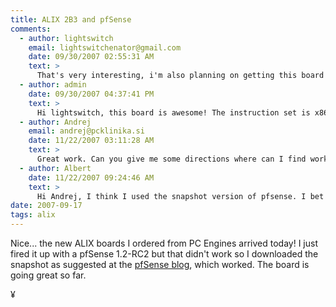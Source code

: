 ```yaml
---
title: ALIX 2B3 and pfSense
comments:
  - author: lightswitch
    email: lightswitchenator@gmail.com
    date: 09/30/2007 02:55:31 AM
    text: >
      That's very interesting, i'm also planning on getting this board to do routing serve small internal sites, dns, ntp..., nothing too heavy, anyway, i'd appreciate some help. What's the instruction set? x86? How's the performance/reliability?<br/>I left my email address there,<br/><br/>thanks
  - author: admin
    date: 09/30/2007 04:37:41 PM
    text: >
      Hi lightswitch, this board is awesome! The instruction set is x86, about equivalent to a 586. Very reliable, but not super speedy. For services which can be cached in memory, it will be great, but compiling takes a while. I compiled a custom kernel for it to take advantage of the ocf-linux CryptoAPI device, and it worked fine but took awhile.<br/><br/>Depending on your needs, you might want to evaluate the ALIX "C" class as well. It only has one ethernet port, but has support for VGA graphics, which makes it much easier to get up and running. It also has a PCI slot if you wanted to add more ethernet ports.
  - author: Andrej
    email: andrej@pcklinika.si
    date: 11/22/2007 03:11:28 AM
    text: >
      Great work. Can you give me some directions where can I find working image for ALIX2c0 board?<br/><br/>Regards,<br/><br/>Andrej
  - author: Albert
    date: 11/22/2007 09:24:46 AM
    text: >
      Hi Andrej, I think I used the snapshot version of pfsense. I bet the newer 1.2-RC3 image will work fine. Good luck! Let us know how you make out.
date: 2007-09-17
tags: alix
---
```

Nice... the new ALIX boards I ordered from PC Engines arrived today! I just fired it up with a pfSense 1.2-RC2 but that didn't work so I downloaded the snapshot as suggested at the <a href="http://blog.pfsense.org/?p=139">pfSense blog</a>, which worked. The board is going great so far.

¥

